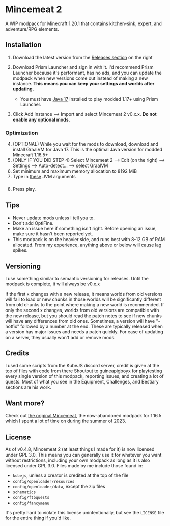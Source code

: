 # Mincemeat 2

A WIP modpack for Minecraft 1.20.1 that contains kitchen-sink, expert, and adventure/RPG elements.

## Installation

1. Download the latest version from the [Releases section](https://github.com/uthw/Mincemeat-2/releases/latest) on the right
2. Download Prism Launcher and sign in with it. I'd recommend Prism Launcher because it's performant, has no ads, and you can update the modpack when new versions come out instead of making a new instance. **This means you can keep your settings and worlds after updating.**

    - You must have [Java 17](https://www.oracle.com/java/technologies/downloads/#jdk17-windows) installed to play modded 1.17+ using Prism Launcher.

3. Click Add Instance --> Import and select Mincemeat 2 v0.x.x. **Do not enable any optional mods.**

### Optimization

4. (OPTIONAL) While you wait for the mods to download, download and install GraalVM for Java 17. This is the optimal Java version for modded Minecraft 1.16.5+
5. (ONLY IF YOU DID STEP 4) Select Mincemeat 2 --> Edit (on the right) --> Settings --> Auto-detect... --> select GraalVM
6. Set minimum and maximum memory allocation to 8192 MiB
7. Type in [these](https://gist.github.com/uthw/3648819b8acf988ed21260f62f83e05f) JVM arguments
###
8. Press play.

## Tips

-   Never update mods unless I tell you to.
-   Don't add OptiFine.
-   Make an issue here if something isn't right. Before opening an issue, make sure it hasn't been reported yet.
-   This modpack is on the heavier side, and runs best with 8-12 GB of RAM allocated. From my experience, anything above or below will cause lag spikes.

## Versioning

I use something similar to semantic versioning for releases. Until the modpack is complete, it will always be v0.x.x

If the first x changes with a new release, it means worlds from old versions will fail to load or new chunks in those worlds will be significantly different from old chunks to the point where making a new world is recommended.
If only the second x changes, worlds from old versions are compatible with the new release, but you should read the patch notes to see if new chunks will have any differences from old ones.
Sometimes, a version will have "-hotfix" followed by a number at the end. These are typically released when a version has major issues and needs a patch quickly. For ease of updating on a server, they usually won't add or remove mods.

## Credits

I used some scripts from the KubeJS discord server, credit is given at the top of files with code from there
Shoutout to guineapigboyx for playtesting every single version of this modpack, reporting issues, and creating a lot of quests. Most of what you see in the Equipment, Challenges, and Bestiary sections are his work.

## Want more?

Check out [the original Mincemeat](https://github.com/uthw/mincemeat), the now-abandoned modpack for 1.16.5 which I spent a lot of time on during the summer of 2023.

## License

As of v0.4.8, Mincemeat 2 (at least things I made for it) is now licensed under GPL 3.0. This means you can generally use it for whatever you want without restrictions, including your own modpack as long as it is also licensed under GPL 3.0.
Files made by me include those found in:

-   `kubejs`, unless a creator is credited at the top of the file
-   `config/openloader/resources`
-   `config/openloader/data`, except the zip files
-   `schematics`
-   `config/ftbquests`
-   `config/fancymenu`

It's pretty hard to violate this license unintentionally, but see the `LICENSE` file for the entire thing if you'd like.
